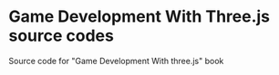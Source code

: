 # Game Development With Three.js source codes
Source code for "Game Development With three.js" book
